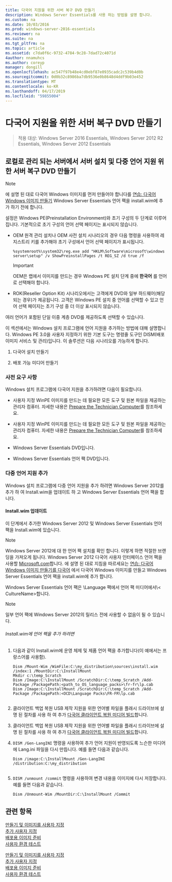```yaml
---
title: 다국어 지원을 위한 서버 복구 DVD 만들기
description: Windows Server Essentials를 사용 하는 방법을 설명 합니다.
ms.custom: na
ms.date: 10/03/2016
ms.prod: windows-server-2016-essentials
ms.reviewer: na
ms.suite: na
ms.tgt_pltfrm: na
ms.topic: article
ms.assetid: c7da0f6c-9732-4784-9c28-7dad72c4071d
4author: nnamuhcs
ms.author: coreyp
manager: dongill
ms.openlocfilehash: ac547f97b48e4cd0ebf87e0935cadc2c539b4d0b
ms.sourcegitcommit: 0d0b32c8986ba7db9536e0b8648d4ddf9b03e452
ms.translationtype: MT
ms.contentlocale: ko-KR
ms.lasthandoff: 04/17/2019
ms.locfileid: "59855004"
---
```

# <a name="create-a-server-recovery-dvd-for-multi-language-support"></a>다국어 지원을 위한 서버 복구 DVD 만들기

>적용 대상: Windows Server 2016 Essentials, Windows Server 2012 R2 Essentials, Windows Server 2012 Essentials

##  <a name="BKMK_MLHeadedRecovery"></a> 로컬로 관리 되는 서버에서 서버 설치 및 다중 언어 지원 위한 서버 복구 DVD 만들기  
  
> [!NOTE]
>  에 설명 된 대로 다국어 Windows 이미지를 먼저 만들어야 합니다를 [연습: 다국어 Windows 이미지 만들기](https://technet.microsoft.com/library/jj126995) Windows Server Essentials 언어 팩을 install.wim에 추가 하기 전에 합니다.  
  
 설정은 Windows PE(Preinstallation Environment)와 초기 구성의 두 단계로 이루어집니다. 기본적으로 초기 구성의 언어 선택 페이지는 표시되지 않습니다.  
  
-   OEM 원격 관리 설치나 OEM 사전 설치 시나리오의 경우 다음 명령을 사용하여 레지스트리 키를 추가해야 초기 구성에서 언어 선택 페이지가 표시됩니다.  
  
    ```  
    %systemroot%\system32\reg.exe add "HKLM\Software\microsoft\windows server\setup" /v ShowPreinstallPages /t REG_SZ /d true /f  
    ```  
  
    > [!IMPORTANT]
    >  OEM은 랩에서 이미지를 만드는 경우 Windows PE 설치 단계 중에 **한국어** 를 언어로 선택해야 합니다.  
  
-   ROK(Reseller Option Kit) 시나리오에서는 고객에게 DVD와 일부 하드웨어(해당되는 경우)가 제공됩니다. 고객은 Windows PE 설치 중 언어를 선택할 수 있고 언어 선택 페이지는 초기 구성 중 더 이상 표시되지 않습니다.  
  
 여러 언어가 포함된 단일 이중 계층 DVD를 제공하도록 선택할 수 있습니다.  
  
 이 섹션에서는 Windows 설치 프로그램에 언어 지원을 추가하는 방법에 대해 설명합니다. Windows PE 3.0을 사용자 지정하기 위한 기본 도구는 명령줄 도구인 DISM(배포 이미지 서비스 및 관리)입니다. 이 솔루션은 다음 시나리오를 가능하게 합니다.  
  
1.  다국어 설치 만들기  
  
2.  배포 가능 미디어 만들기  
  
### <a name="prerequisites"></a>사전 요구 사항  
 Windows 설치 프로그램에 다국어 지원을 추가하려면 다음이 필요합니다.  
  

-   사용자 지정 WinPE 이미지를 만드는 데 필요한 모든 도구 및 원본 파일을 제공하는 관리자 컴퓨터. 자세한 내용은 [Prepare the Technician Computer](Prepare-the-Technician-Computer.md)를 참조하세요.  

-   사용자 지정 WinPE 이미지를 만드는 데 필요한 모든 도구 및 원본 파일을 제공하는 관리자 컴퓨터. 자세한 내용은 [Prepare the Technician Computer](../install/Prepare-the-Technician-Computer.md)를 참조하세요.  

  
-   Windows Server Essentials DVD입니다.  
  
-   Windows Server Essentials 언어 팩 DVD입니다.  
  
###  <a name="BKMK_Steps"></a> 다중 언어 지원 추가  
 Windows 설치 프로그램에 다중 언어 지원을 추가 하려면 Windows Server 2012를 추가 하 여 Install.wim을 업데이트 하 고 Windows Server Essentials 언어 팩을 합니다.  
  
#### <a name="update-installwim"></a>Install.wim 업데이트  
 이 단계에서 추가한 Windows Server 2012 및 Windows Server Essentials 언어 팩을 Install.wim에 있습니다.  
  
> [!NOTE]
>  Windows Server 2012에 대 한 언어 팩 설치를 확인 합니다. 이렇게 하면 적절한 브랜딩을 가져오게 됩니다. Windows Server 2012 다국어 사용자 인터페이스 언어 팩을 사용할 [Microsoft.com](https://www.microsoft.com/OEM/en/installation/downloads/Pages/technical-downloads.aspx)합니다. 에 설명 된 대로 지침을 따르세요는 [연습: 다국어 Windows 이미지 만들기를 다국어](https://technet.microsoft.com/library/jj126995.aspx) 에서 다국어 Windows 이미지를 만들고 Windows Server Essentials 언어 팩을 install.wim에 추가 합니다.  
>   
>  Windows Server Essentials 언어 팩은 \Language 팩에서 언어 팩 미디어에서\\< CultureName\>합니다.  
  
> [!NOTE]
>  일부 언어 팩에 Windows Server 2012의 릴리스 전에 사용할 수 없음이 될 수 있습니다.  
  
###### <a name="to-add-language-packs-to-installwim"></a>Install.wim에 언어 팩을 추가 하려면  
  
1.  다음과 같이 Install.wim에 운영 체제 및 제품 언어 팩을 추가합니다(이 예에서는 프랑스어를 사용함).  
  
    ```  
    Dism /Mount-Wim /WimFile:C:\my_distribution\sources\install.wim /index:1 /MountDir:C:\InstallMount  
    Mkdir c:\temp_Scratch  
    Dism /Image:C:\InstallMount /ScratchDir:C:\temp_Scratch /Add-Package /PackagePath:<path_to_OS_language_packs>\fr-fr\lp.cab  
    Dism /Image:C:\InstallMount /ScratchDir:C:\temp_Scratch /Add-Package /PackagePath:<OCD\Language Packs\FR-FR\lp.cab  
  
    ```  
  

2.  클라이언트 백업 복원 USB 제작 지원을 위한 언어별 파일을 플래시 드라이브에 설명 된 절차를 사용 하 여 추가 [다국어 클라이언트 복원 미디어 빌드](Build-Multi-Language-Client-Restore-Media.md)합니다.  

2.  클라이언트 백업 복원 USB 제작 지원을 위한 언어별 파일을 플래시 드라이브에 설명 된 절차를 사용 하 여 추가 [다국어 클라이언트 복원 미디어 빌드](../install/Build-Multi-Language-Client-Restore-Media.md)합니다.  

  
3.  `DISM /Gen-LangINI` 명령을 사용하여 추가 언어 지원이 반영되도록 느슨한 미디어에 Lang.ini 파일을 다시 만듭니다. 예를 들면 다음과 같습니다.  
  
    ```  
    Dism /image:C:\InstallMount /Gen-LangINI /distribution:C:\my_distribution  
  
    ```  
  
4.  `DISM /unmount /commit` 명령을 사용하여 변경 내용을 이미지에 다시 저장합니다. 예를 들면 다음과 같습니다.  
  
    ```  
    Dism /Unmount-Wim /MountDir:C:\InstallMount /Commit  
    ```  
  
## <a name="see-also"></a>관련 항목  

 [만들기 및 이미지를 사용자 지정](Creating-and-Customizing-the-Image.md)   
 [추가 사용자 지정](Additional-Customizations.md)   
 [배포용 이미지 준비](Preparing-the-Image-for-Deployment.md)   
 [사용자 환경 테스트](Testing-the-Customer-Experience.md)

 [만들기 및 이미지를 사용자 지정](../install/Creating-and-Customizing-the-Image.md)   
 [추가 사용자 지정](../install/Additional-Customizations.md)   
 [배포용 이미지 준비](../install/Preparing-the-Image-for-Deployment.md)   
 [사용자 환경 테스트](../install/Testing-the-Customer-Experience.md)

